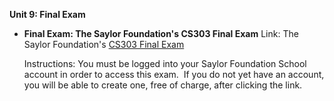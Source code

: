 **Unit 9: Final Exam** <span id="9"></span> 
-   **Final Exam: The Saylor Foundation's CS303 Final Exam**
    Link: The Saylor Foundation's [CS303 Final
    Exam](http://school.saylor.org/mod/quiz/view.php?id=425)  
      
     Instructions: You must be logged into your Saylor Foundation School
    account in order to access this exam.  If you do not yet have an
    account, you will be able to create one, free of charge, after
    clicking the link.


